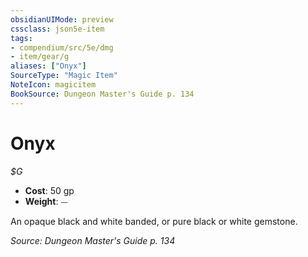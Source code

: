 ```yaml
---
obsidianUIMode: preview
cssclass: json5e-item
tags:
- compendium/src/5e/dmg
- item/gear/g
aliases: ["Onyx"]
SourceType: "Magic Item"
NoteIcon: magicitem
BookSource: Dungeon Master's Guide p. 134
---
```

# Onyx
*$G*  

- **Cost**: 50 gp
- **Weight**: ⏤

An opaque black and white banded, or pure black or white gemstone.

*Source: Dungeon Master's Guide p. 134*